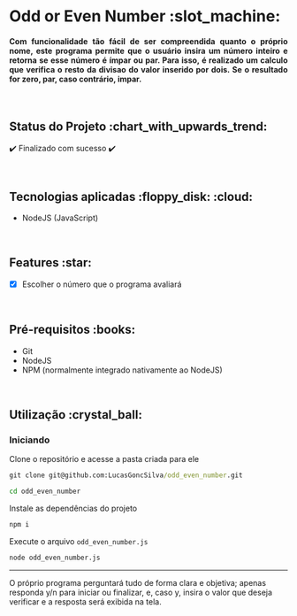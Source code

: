 <h1>Odd or Even Number :slot_machine: </h1>

<h4 align='justify'>Com funcionalidade tão fácil de ser compreendida quanto o próprio nome, este programa permite que o usuário insira um número inteiro e retorna se esse número é ímpar ou par. Para isso, é realizado um calculo que verifica o resto da divisao do valor inserido por dois. Se o resultado for zero, par, caso contrário, impar.</h4>

<br>

<h2>Status do Projeto :chart_with_upwards_trend: </h2>

:heavy_check_mark: Finalizado com sucesso :heavy_check_mark:

<!-- :construction: Em andamento :construction: -->

<!-- :link: Confira [aqui](website). :link: -->

<br>

<h2>Tecnologias aplicadas :floppy_disk: :cloud: </h2>

<ul>
<li>NodeJS (JavaScript)</li>
</ul>

<br>

<h2>Features :star: </h2>

- [x] Escolher o número que o programa avaliará

<br>

<h2>Pré-requisitos :books: </h2>

<!-- Nenhuma ferramenta de pré-requisito necessária. -->

<ul>
<li>Git</li>
<li>NodeJS</li>
<li>NPM (normalmente integrado nativamente ao NodeJS)</li>
</ul>

<br>

<h2>Utilização :crystal_ball: </h2>

<h3>Iniciando</h3>

Clone o repositório e acesse a pasta criada para ele
```cmd
git clone git@github.com:LucasGoncSilva/odd_even_number.git

cd odd_even_number
```

Instale as dependências do projeto
```cmd
npm i
```

Execute o arquivo `odd_even_number.js`
```cmd
node odd_even_number.js
```


---

O próprio programa perguntará tudo de forma clara e objetiva; apenas responda y/n para iniciar ou finalizar, e, caso y, insira o valor que deseja verificar e a resposta será exibida na tela.

<!-- :warning: AVISOS AQUI :warning: -->
